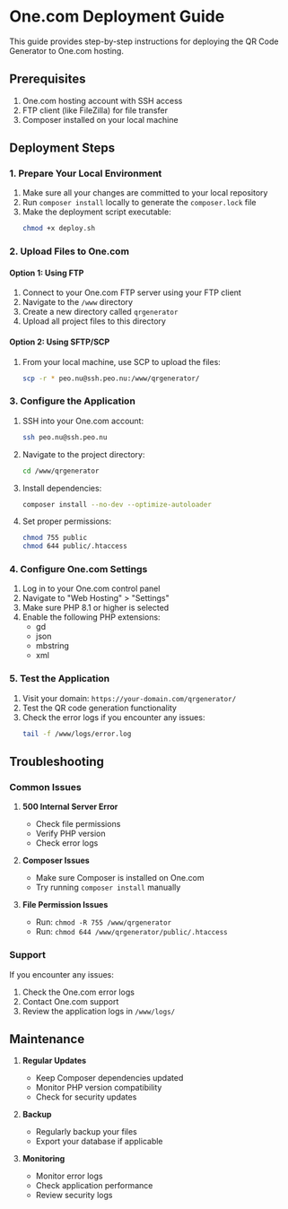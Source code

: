 # One.com Deployment Guide

This guide provides step-by-step instructions for deploying the QR Code Generator to One.com hosting.

## Prerequisites

1. One.com hosting account with SSH access
2. FTP client (like FileZilla) for file transfer
3. Composer installed on your local machine

## Deployment Steps

### 1. Prepare Your Local Environment

1. Make sure all your changes are committed to your local repository
2. Run `composer install` locally to generate the `composer.lock` file
3. Make the deployment script executable:
   ```bash
   chmod +x deploy.sh
   ```

### 2. Upload Files to One.com

#### Option 1: Using FTP

1. Connect to your One.com FTP server using your FTP client
2. Navigate to the `/www` directory
3. Create a new directory called `qrgenerator`
4. Upload all project files to this directory

#### Option 2: Using SFTP/SCP

1. From your local machine, use SCP to upload the files:
   ```bash
   scp -r * peo.nu@ssh.peo.nu:/www/qrgenerator/
   ```

### 3. Configure the Application

1. SSH into your One.com account:
   ```bash
   ssh peo.nu@ssh.peo.nu
   ```

2. Navigate to the project directory:
   ```bash
   cd /www/qrgenerator
   ```

3. Install dependencies:
   ```bash
   composer install --no-dev --optimize-autoloader
   ```

4. Set proper permissions:
   ```bash
   chmod 755 public
   chmod 644 public/.htaccess
   ```

### 4. Configure One.com Settings

1. Log in to your One.com control panel
2. Navigate to "Web Hosting" > "Settings"
3. Make sure PHP 8.1 or higher is selected
4. Enable the following PHP extensions:
   - gd
   - json
   - mbstring
   - xml

### 5. Test the Application

1. Visit your domain: `https://your-domain.com/qrgenerator/`
2. Test the QR code generation functionality
3. Check the error logs if you encounter any issues:
   ```bash
   tail -f /www/logs/error.log
   ```

## Troubleshooting

### Common Issues

1. **500 Internal Server Error**
   - Check file permissions
   - Verify PHP version
   - Check error logs

2. **Composer Issues**
   - Make sure Composer is installed on One.com
   - Try running `composer install` manually

3. **File Permission Issues**
   - Run: `chmod -R 755 /www/qrgenerator`
   - Run: `chmod 644 /www/qrgenerator/public/.htaccess`

### Support

If you encounter any issues:
1. Check the One.com error logs
2. Contact One.com support
3. Review the application logs in `/www/logs/`

## Maintenance

1. **Regular Updates**
   - Keep Composer dependencies updated
   - Monitor PHP version compatibility
   - Check for security updates

2. **Backup**
   - Regularly backup your files
   - Export your database if applicable

3. **Monitoring**
   - Monitor error logs
   - Check application performance
   - Review security logs 